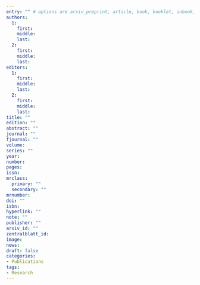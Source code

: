 ```yaml
---
entry: "" # options are arxiv_preprint, article, book, booklet, inbook, incollection, inproceedings, manual, mastersthesis, misc, phdthesis, proceedings, techreport, unpublished
authors:
  1:
    first:
    middle:
    last:
  2:
    first:
    middle:
    last: 
editors:
  1:
    first:
    middle:
    last:
  2:
    first:
    middle:
    last: 
title: ""
edition: "" 
abstract: "" 
journal: ""
fjournal: ""
volume: 
series: ""
year: 
number: 
pages: 
issn: 
mrclass:
  primary: ""
  secondary: ""
mrnumber:
doi: ""
isbn: 
hyperlink: ""
note: "" 
publisher: ""
arxiv_id: ""
zentralblatt_id:  
image: 
news: 
draft: false 
categories:
- Publications 
tags:
- Research 
---
```


